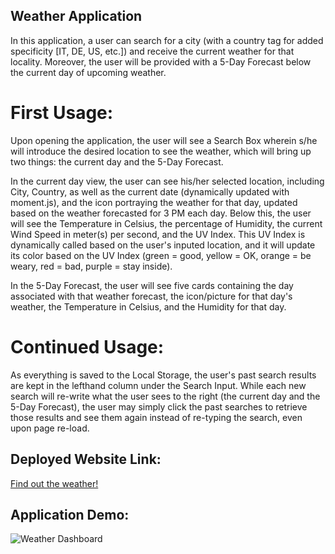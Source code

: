 ## Weather Application

In this application, a user can search for a city (with a country tag for added specificity [IT, DE, US, etc.]) and receive the current weather for that locality. Moreover, the user will be provided with a 5-Day Forecast below the current day of upcoming weather.

# First Usage:
Upon opening the application, the user will see a Search Box wherein s/he will introduce the desired location to see the weather, which will bring up two things: the current day and the 5-Day Forecast.

In the current day view, the user can see his/her selected location, including City, Country, as well as the current date (dynamically updated with moment.js), and the icon portraying the weather for that day, updated based on the weather forecasted for 3 PM each day. Below this, the user will see the Temperature in Celsius, the percentage of Humidity, the current Wind Speed in meter(s) per second, and the UV Index. This UV Index is dynamically called based on the user's inputed location, and it will update its color based on the UV Index (green = good, yellow = OK, orange = be weary, red = bad, purple = stay inside).

In the 5-Day Forecast, the user will see five cards containing the day associated with that weather forecast, the icon/picture for that day's weather, the Temperature in Celsius, and the Humidity for that day.

# Continued Usage:
As everything is saved to the Local Storage, the user's past search results are kept in the lefthand column under the Search Input. While each new search will re-write what the user sees to the right (the current day and the 5-Day Forecast), the user may simply click the past searches to retrieve those results and see them again instead of re-typing the search, even upon page re-load.

## Deployed Website Link:
[Find out the weather!](https://jtbataille.github.io/Weather-Application/)

## Application Demo:
![Weather Dashboard](https://user-images.githubusercontent.com/65187093/89108808-889ce800-d409-11ea-892d-201d936b0440.gif)
